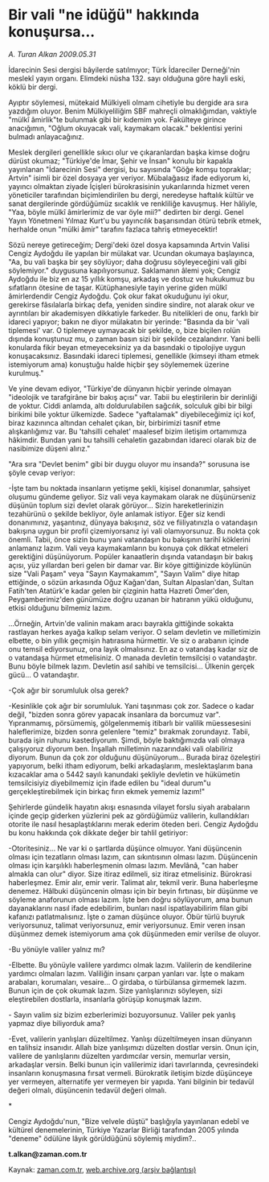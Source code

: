 # Bir vali "ne idüğü" hakkında konuşursa...

*A. Turan Alkan 2009.05.31*

<tr><td class="metin" colspan="2" style="padding-top: 20px; padding-left: 5px; padding-right: 10px;">İdarecinin Sesi dergisi bâyilerde satılmıyor; Türk İdareciler Derneği'nin meslekî yayın organı. Elimdeki nüsha 132. sayı olduğuna göre hayli eski, köklü bir dergi.</td></tr><tr><td class="metin" colspan="2" style="padding-top: 20px; padding-left: 5px; padding-right: 10px;"><p>Ayıptır söylemesi, mütekaid Mülkiyeli olmam cihetiyle bu dergide ara sıra yazdığım oluyor. Benim Mülkiyeliliğim SBF mahreçli olmaklığımdan, vaktiyle "mülkî âmirlik"te bulunmak gibi bir kıdemim yok. Fakülteye girince anacığımın, "Oğlum okuyacak vali, kaymakam olacak." beklentisi yerini bulmadı anlayacağınız.
<p>Meslek dergileri genellikle sıkıcı olur ve çıkaranlardan başka kimse doğru dürüst okumaz; "Türkiye'de İmar, Şehir ve İnsan" konulu bir kapakla yayınlanan "İdarecinin Sesi" dergisi, bu sayısında "Göğe komşu topraklar; Artvin" isimli bir özel dosyaya yer veriyor. Mübalağasız ifade ediyorum ki, yayıncı olmaktan ziyade İçişleri bürokrasisinin yukarılarında hizmet veren yöneticiler tarafından biçimlendirilen bu dergi, neredeyse haftalık kültür ve sanat dergilerinde gördüğümüz sıcaklık ve renkliliğe kavuşmuş. Her hâliyle, "Yaa, böyle mülkî âmirlerimiz de var öyle mii?" dedirten bir dergi. Genel Yayın Yönetmeni Yılmaz Kurt'u bu yayıncılık başarısından ötürü tebrik etmek, herhalde onun "mülki âmir" tarafını fazlaca tahriş etmeyecektir!
<p>Sözü nereye getireceğim; Dergi'deki özel dosya kapsamında Artvin Valisi Cengiz Aydoğdu ile yapılan bir mülakat var. Ucundan okumaya başlayınca, "Aa, bu vali başka bir şey söylüyor; daha doğrusu söyleyeceğini vali gibi söylemiyor." duygusuna kapılıyorsunuz. Saklamanın âlemi yok; Cengiz Aydoğdu ile biz en az 15 yıllık komşu, arkadaş ve dostuz ve hukukumuz bu sıfatların ötesine de taşar. Kütüphanesiyle tayin yerine giden mülkî âmirlerdendir Cengiz Aydoğdu. Çok okur fakat okuduğunu iyi okur, gerekirse fâsılalarla birkaç defa, yeniden sindire sindire, not alarak okur ve ayrıntıları bir akademisyen dikkatiyle farkeder. Bu nitelikleri de onu, farklı bir idareci yapıyor; bakın ne diyor mülakatın bir yerinde: "Basında da bir 'vali tiplemesi' var. O tiplemeye uymayacak bir şekilde, o, bize biçilen rolün dışında konuştunuz mu, o zaman basın sizi bir şekilde cezalandırır. Yani belli konularda fikir beyan etmeyeceksiniz ya da basındaki o tipolojiye uygun konuşacaksınız. Basındaki idareci tiplemesi, genellikle (kimseyi itham etmek istemiyorum ama) konuştuğu halde hiçbir şey söylememek üzerine kurulmuş."
<p>Ve yine devam ediyor, "Türkiye'de dünyanın hiçbir yerinde olmayan "ideolojik ve tarafgirâne bir bakış açısı" var. Tabii bu eleştirilerin bir derinliği de yoktur. Ciddi anlamda, altı doldurulabilen sağcılık, solculuk gibi bir bilgi birikimi bile yoktur ülkemizde. Sadece "yaftalamak" diyebileceğimiz içi kof, biraz kazınınca altından cehalet çıkan, bir, birbirimizi tasnif etme alışkanlığımız var. Bu 'tahsilli cehalet' maalesef bizim iletişim ortamımıza hâkimdir. Bundan yani bu tahsilli cehaletin gazabından idareci olarak biz de nasibimize düşeni alırız."
<p>"Ara sıra "Devlet benim" gibi bir duygu oluyor mu insanda?" sorusuna ise şöyle cevap veriyor:
<p>-İşte tam bu noktada insanların yetişme şekli, kişisel donanımlar, şahsiyet oluşumu gündeme geliyor. Siz vali veya kaymakam olarak ne düşünürseniz düşünün toplum sizi devlet olarak görüyor... Sizin hareketlerinizin tezahürünü o şekilde bekliyor, öyle anlamak istiyor. Eğer siz kendi donanımınız, yaşantınız, dünyaya bakışınız, söz ve fiiliyatınızla o vatandaşın bakışına uygun bir profil çizemiyorsanız iyi vali olamıyorsunuz. Bu nokta çok önemli. Tabii, önce sizin bunu yani vatandaşın bu bakışının tarihî köklerini anlamanız lazım. Vali veya kaymakamların bu konuya çok dikkat etmeleri gerektiğini düşünüyorum. Popüler kanaatlerin dışında vatandaşın bir bakış açısı, yüz yıllardan beri gelen bir damar var. Bir köye gittiğinizde köylünün size "Vali Paşam" veya "Sayın Kaymakamım", "Sayın Valim" diye hitap ettiğinde, o sözün arkasında Oğuz Kağan'dan, Sultan Alpaslan'dan, Sultan Fatih'ten Atatürk'e kadar gelen bir çizginin hatta Hazreti Ömer'den, Peygamberimiz'den günümüze doğru uzanan bir hatıranın yükü olduğunu, etkisi olduğunu bilmemiz lazım.
<p>...Örneğin, Artvin'de valinin makam aracı bayrakla gittiğinde sokakta rastlayan herkes ayağa kalkıp selam veriyor. O selam devletin ve milletimizin elbette, o bin yıllık geçmişin hatırasına hürmettir. Ve siz o arabanın içinde onu temsil ediyorsunuz, ona layık olmalısınız. En az o vatandaş kadar siz de o vatandaşa hürmet etmelisiniz. O manada devletin temsilcisi o vatandaştır. Bunu böyle bilmek lazım. Devletin asıl sahibi ve temsilcisi... Ülkenin gerçek gücü... O vatandaştır. 
<p>-Çok ağır bir sorumluluk olsa gerek?
<p>-Kesinlikle çok ağır bir sorumluluk. Yani taşınması çok zor. Sadece o kadar değil, "bizden sonra görev yapacak insanlara da borcumuz var". Yıpranmamış, pörsümemiş, gölgelenmemiş itibarlı bir valilik müessesesini haleflerimize, bizden sonra gelenlere "temiz" bırakmak zorundayız. Tabii, burada işin ruhunu kastediyorum. Şimdi, böyle baktığımızda vali olmaya çalışıyoruz diyorum ben. İnşallah milletimin nazarındaki vali olabiliriz diyorum. Bunun da çok zor olduğunu düşünüyorum... Burada biraz özeleştiri yapıyorum, belki itham ediyorum, belki arkadaşlarım, meslektaşlarım bana kızacaklar ama o 5442 sayılı kanundaki şekliyle devletin ve hükümetin temsilcisiyiz diyebilmemiz için ifade edilen bu "ideal durum"u gerçekleştirebilmek için birkaç fırın ekmek yememiz lazım!"
<p>Şehirlerde gündelik hayatın akışı esnasında vilayet forslu siyah arabaların içinde geçip giderken yüzlerini pek az gördüğümüz valilerin, kullandıkları otorite ile nasıl hesaplaştıklarını merak ederim öteden beri. Cengiz Aydoğdu bu konu hakkında çok dikkate değer bir tahlil getiriyor:
<p>-Otoritesiniz... Ne var ki o şartlarda düşünce olmuyor. Yani düşüncenin olması için tezatların olması lazım, can sıkıntısının olması lazım. Düşüncenin olması için karşılıklı haberleşmenin olması lazım. Mevlânâ, "can haber almakla can olur" diyor. Size itiraz edilmeli, siz itiraz etmelisiniz. Bürokrasi haberleşmez. Emir alır, emir verir. Talimat alır, tekmil verir. Buna haberleşme denemez. Hâlbuki düşüncenin olması için bir beyin fırtınası, bir düşünme ve söyleme anaforunun olması lazım. İşte ben doğru söylüyorum, ama bunun dayanaklarını nasıl ifade edebilirim, bunları nasıl ispatlayabilirim filan gibi kafanızı patlatmalısınız. İşte o zaman düşünce oluyor. Öbür türlü buyruk veriyorsunuz, talimat veriyorsunuz, emir veriyorsunuz. Emir veren insan düşünmez demek istemiyorum ama çok düşünmeden emir verilse de oluyor.
<p>-Bu yönüyle valiler yalnız mı?
<p>-Elbette. Bu yönüyle valilere yardımcı olmak lazım. Valilerin de kendilerine yardımcı olmaları lazım. Valiliğin insanı çarpan yanları var. İşte o makam arabaları, korumaları, vesaire... O girdaba, o türbülansa girmemek lazım. Bunun için de çok okumak lazım. Size yanlışlarınızı söyleyen, sizi eleştirebilen dostlarla, insanlarla görüşüp konuşmak lazım.
<p>- Sayın valim siz bizim ezberlerimizi bozuyorsunuz. Valiler pek yanlış yapmaz diye biliyorduk ama?
<p>-Evet, valilerin yanlışları düzeltilmez. Yanlışı düzeltilmeyen insan dünyanın en talihsiz insanıdır. Allah bize yanlışımızı düzelten dostlar versin. Onun için, valilere de yanlışlarını düzelten yardımcılar versin, memurlar versin, arkadaşlar versin. Belki bunun için valilerimiz idari tavırlarında, çevresindeki insanların konuşmasına fırsat vermeli. Bürokratik iletişim bizde düşünceye yer vermeyen, alternatife yer vermeyen bir yapıda. Yani bilginin bir tedavül değeri olmalı, düşüncenin tedavül değeri olmalı.
<p>*
<p>Cengiz Aydoğdu'nun, "Bize velvele düştü" başlığıyla yayınlanan edebî ve kültürel denemelerinin, Türkiye Yazarlar Birliği tarafından 2005 yılında "deneme" ödülüne lâyık görüldüğünü söylemiş miydim?.. 
<p><b>t.alkan@zaman.com.tr</b><br/></p></p></p></p></p></p></p></p></p></p></p></p></p></p></p></p></p></p></td></tr>

Kaynak: [zaman.com.tr](http://zaman.com.tr/yazar.do?yazino=853524), [web.archive.org (arşiv bağlantısı)](http://web.archive.org/web/20090606124700/http://www.zaman.com.tr:80/yazar.do?yazino=853524)
